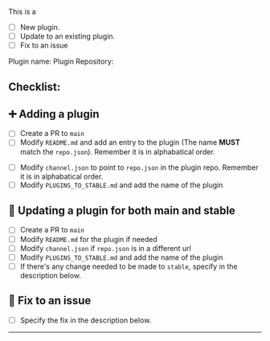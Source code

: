 This is a

- [ ] New plugin.
- [ ] Update to an existing plugin.
- [ ] Fix to an issue

Plugin name:
Plugin Repository:

## Checklist:

## ➕ Adding a plugin

- [ ] Create a PR to `main`
- [ ] Modify `README.md` and add an entry to the plugin (The name **MUST** match the `repo.json`). Remember it is in alphabatical order.
<!-- Please add ❓️ icon in the code check column, I will check the code and update it when adding it to stable channel -->
<!-- Append ` (Yes)` after your plugin name in the Name column since it is maintained -->
- [ ] Modify `channel.json` to point to `repo.json` in the plugin repo. Remember it is in alphabatical order.
- [ ] Modify `PLUGINS_TO_STABLE.md` and add the name of the plugin

## 🔼 Updating a plugin for both main and stable
- [ ] Create a PR to `main`
- [ ] Modify `README.md` for the plugin if needed
- [ ] Modify `channel.json` if `repo.json` is in a different url
- [ ] Modify `PLUGINS_TO_STABLE.md` and add the name of the plugin
- [ ] If there's any change needed to be made to `stable`, specify in the description below.

## 🔧 Fix to an issue
- [ ] Specify the fix in the description below.

---

<!-- Comments or description goes here -->
